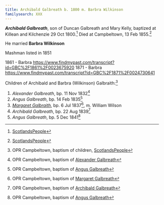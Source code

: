 ```yaml
---
title: Archibald Galbreath b. 1800 m. Barbra Wilkinson
familysearch: XXX
---
```

***Archibald Galbreath***, son of Duncan Galbreath and Mary Kelly, baptized at Killean and Kilchenzie 29 Oct 1800.[^birth]  Died at Campbeltown, 13 Feb 1855.[^death]

He married **Barbra Wilkinson**

Mashman listed in 1851

1861 - Barbra https://www.findmypast.com/transcript?id=GBC%2F1861%2F0023675920
1871 - Barbra https://www.findmypast.com/transcript?id=GBC%2F1871%2F0024730641

Children of Archibald and Barbra (Wilkinson) Galbraith:[^children]

1. *Alexander Galbreath*, bp. 11 Nov 1832[^alexander-birth]
2. *Angus Galbreath*, bp. 14 Feb 1835[^angus1-birth]
3. *[Margaret Galbraith](galbraith-margaret-1837-wilson.md)*, bp. 6 Jul 1837[^margaret-birth], m. William Wilson
4. *Archibald Galbreath*, bp. 22 Aug 1839[^archibald-birth]
5. *Angus Galbreath*, bp. 5 Dec 1841[^angus2-birth]

[^birth]: [ScotlandsPeople](https://www.scotlandspeople.gov.uk/record-results?search_type=people&event=%28B%20OR%20C%20OR%20S%29&record_type%5B0%5D=opr_births&church_type=Old%20Parish%20Registers&dl_cat=church&dl_rec=church-births-baptisms&surname=galbreath&surname_so=exact&forename=archibald&forename_so=starts&sex=M&from_year=1800&to_year=1806&parent_names_so=exact&parent_name_two=kelly&parent_name_two_so=exact&record=Church%20of%20Scotland%20%28old%20parish%20registers%29%20Roman%20Catholic%20Church%20Other%20churches)

[^death]: [ScotlandsPeople](https://www.scotlandspeople.gov.uk/view-image/nrs_stat_deaths/23055)

[^children]: OPR Campbeltown, baptism of children, [ScotlandsPeople](https://www.scotlandspeople.gov.uk/record-results?search_type=people&event=%28B%20OR%20C%20OR%20S%29&record_type%5B0%5D=opr_births&church_type=Old%20Parish%20Registers&dl_cat=church&dl_rec=church-births-baptisms&surname=galbreath&surname_so=exact&forename_so=starts&from_year=1832&to_year=1841&parent_names_so=exact&parent_name_two=WILKINSON&parent_name_two_so=fuzzy&record=Church%20of%20Scotland%20%28old%20parish%20registers%29%20Roman%20Catholic%20Church%20Other%20churches&rd_real_name%5B0%5D=CAMPBELTOWN%20%28LANDWARD%29%20OR%20CAMPBELTOWN%20%28BURGH%29%20OR%20CAMPBELTOWN&rd_display_name%5B0%5D=CAMPBELTOWN%20%28LANDWARD%29%7CCAMPBELTOWN%20%28BURGH%29%7CCAMPBELTOWN_CAMPBELTOWN&rd_label%5B0%5D=CAMPBELTOWN&rd_name%5B0%5D=CAMPBELTOWN%20%2ALANDWARD%2A%20OR%20CAMPBELTOWN%20%2ABURGH%2A%20OR%20CAMPBELTOWN&sort=asc&order=Date&field=year)

[^alexander-birth]: OPR Campbeltown, baptism of [Alexander Galbreath](/sources/opr-campbeltown-births.md#1832-11-11-alexander-galbreath)

[^angus1-birth]: OPR Campbeltown, baptism of [Angus Galbreath](/sources/opr-campbeltown-births.md#1835-02-14-angus-galbreath)

[^margaret-birth]: OPR Campbeltown, baptism of [Margaret Galbreath](/sources/opr-campbeltown-births.md#1837-07-06-margaret-galbreath)

[^archibald-birth]: OPR Campbeltown, baptism of [Archibald Galbreath](/sources/opr-campbeltown-births.md#1839-08-22-archibald-galbreath)

[^angus2-birth]: OPR Campbeltown, baptism of [Angus Galbreath](/sources/opr-campbeltown-births.md#1841-12-05-angus-galbreath)

